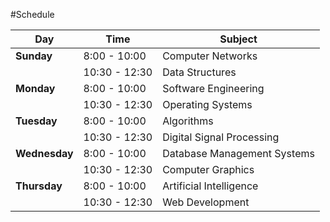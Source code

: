 #Schedule 

| **Day**       | **Time**      | **Subject**                |
|---------------|---------------|----------------------------|
| **Sunday**    | 8:00 - 10:00  | Computer Networks           |
|               | 10:30 - 12:30 | Data Structures             |
| **Monday**    | 8:00 - 10:00  | Software Engineering        |
|               | 10:30 - 12:30 | Operating Systems           |
| **Tuesday**   | 8:00 - 10:00  | Algorithms                  |
|               | 10:30 - 12:30 | Digital Signal Processing   |
| **Wednesday** | 8:00 - 10:00  | Database Management Systems |
|               | 10:30 - 12:30 | Computer Graphics           |
| **Thursday**  | 8:00 - 10:00  | Artificial Intelligence     |
|               | 10:30 - 12:30 | Web Development             |
